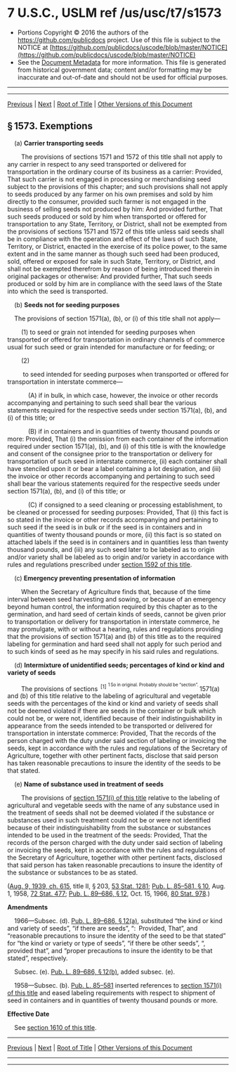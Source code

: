 ---
---

# 7 U.S.C., USLM ref /us/usc/t7/s1573

* Portions Copyright © 2016 the authors of the https://github.com/publicdocs project.
  Use of this file is subject to the NOTICE at [https://github.com/publicdocs/uscode/blob/master/NOTICE](https://github.com/publicdocs/uscode/blob/master/NOTICE)
* See the [Document Metadata](././../../../../..//README.md) for more information.
  This file is generated from historical government data; content and/or formatting may be inaccurate and out-of-date and should not be used for official purposes.

----------
----------

[Previous](./../../../../..//us/usc/t7/ch37/schII/m__us_usc_t7_s1572.md) | [Next](./../../../../..//us/usc/t7/ch37/schII/m__us_usc_t7_s1574.md) | [Root of Title](./../../../../../) | [Other Versions of this Document](https://publicdocs.github.io/go/links?ns=uslm&ref=%2Fus%2Fusc%2Ft7%2Fs1573)

## § 1573. Exemptions

    (a) __Carrier transporting seeds__ 

        The provisions of sections 1571 and 1572 of this title shall not apply to any carrier in respect to any seed transported or delivered for transportation in the ordinary course of its business as a carrier: Provided, That such carrier is not engaged in processing or merchandising seed subject to the provisions of this chapter; and such provisions shall not apply to seeds produced by any farmer on his own premises and sold by him directly to the consumer, provided such farmer is not engaged in the business of selling seeds not produced by him: And provided further, That such seeds produced or sold by him when transported or offered for transportation to any State, Territory, or District, shall not be exempted from the provisions of sections 1571 and 1572 of this title unless said seeds shall be in compliance with the operation and effect of the laws of such State, Territory, or District, enacted in the exercise of its police power, to the same extent and in the same manner as though such seed had been produced, sold, offered or exposed for sale in such State, Territory, or District, and shall not be exempted therefrom by reason of being introduced therein in original packages or otherwise: And provided further, That such seeds produced or sold by him are in compliance with the seed laws of the State into which the seed is transported.

    (b) __Seeds not for seeding purposes__ 

    The provisions of section 1571(a), (b), or (i) of this title shall not apply—

        (1) to seed or grain not intended for seeding purposes when transported or offered for transportation in ordinary channels of commerce usual for such seed or grain intended for manufacture or for feeding; or

        (2)

         to seed intended for seeding purposes when transported or offered for transportation in interstate commerce—

            (A) if in bulk, in which case, however, the invoice or other records accompanying and pertaining to such seed shall bear the various statements required for the respective seeds under section 1571(a), (b), and (i) of this title; or

            (B) if in containers and in quantities of twenty thousand pounds or more: Provided, That (i) the omission from each container of the information required under section 1571(a), (b), and (i) of this title is with the knowledge and consent of the consignee prior to the transportation or delivery for transportation of such seed in interstate commerce, (ii) each container shall have stenciled upon it or bear a label containing a lot designation, and (iii) the invoice or other records accompanying and pertaining to such seed shall bear the various statements required for the respective seeds under section 1571(a), (b), and (i) of this title; or

            (C) if consigned to a seed cleaning or processing establishment, to be cleaned or processed for seeding purposes: Provided, That (i) this fact is so stated in the invoice or other records accompanying and pertaining to such seed if the seed is in bulk or if the seed is in containers and in quantities of twenty thousand pounds or more, (ii) this fact is so stated on attached labels if the seed is in containers and in quantities less than twenty thousand pounds, and (iii) any such seed later to be labeled as to origin and/or variety shall be labeled as to origin and/or variety in accordance with rules and regulations prescribed under [section 1592 of this title][/us/usc/t7/s1592].

    (c) __Emergency preventing presentation of information__ 

        When the Secretary of Agriculture finds that, because of the time interval between seed harvesting and sowing, or because of an emergency beyond human control, the information required by this chapter as to the germination, and hard seed of certain kinds of seeds, cannot be given prior to transportation or delivery for transportation in interstate commerce, he may promulgate, with or without a hearing, rules and regulations providing that the provisions of section 1571(a) and (b) of this title as to the required labeling for germination and hard seed shall not apply for such period and to such kinds of seed as he may specify in his said rules and regulations.

    (d) __Intermixture of unidentified seeds; percentages of kind or kind and variety of seeds__ 

        The provisions of sections  <sup>\[1\]</sup>  <sup><sup> 1 So in original. Probably should be “section”. </sup></sup>  1571(a) and (b) of this title relative to the labeling of agricultural and vegetable seeds with the percentages of the kind or kind and variety of seeds shall not be deemed violated if there are seeds in the container or bulk which could not be, or were not, identified because of their indistinguishability in appearance from the seeds intended to be transported or delivered for transportation in interstate commerce: Provided, That the rec­ords of the person charged with the duty under said section of labeling or invoicing the seeds, kept in accordance with the rules and regulations of the Secretary of Agriculture, together with other pertinent facts, disclose that said person has taken reasonable precautions to insure the identity of the seeds to be that stated.

    (e) __Name of substance used in treatment of seeds__ 

        The provisions of [section 1571(i) of this title][/us/usc/t7/s1571/i] relative to the labeling of agricultural and vegetable seeds with the name of any substance used in the treatment of seeds shall not be deemed violated if the substance or substances used in such treatment could not be or were not identified because of their indistinguishability from the substance or substances intended to be used in the treatment of the seeds: Provided, That the records of the person charged with the duty under said section of labeling or invoicing the seeds, kept in accordance with the rules and regulations of the Secretary of Agriculture, together with other pertinent facts, disclosed that said person has taken reasonable precautions to insure the identity of the substance or substances to be as stated.

([Aug. 9, 1939, ch. 615][/us/act/1939-08-09/ch615], title II, § 203, [53 Stat. 1281][/us/stat/53/1281]; [Pub. L. 85–581, § 10][/us/pl/85/581/s10], Aug. 1, 1958, [72 Stat. 477][/us/stat/72/477]; [Pub. L. 89–686, § 12][/us/pl/89/686/s12], Oct. 15, 1966, [80 Stat. 978][/us/stat/80/978].)

 __Amendments__ 

    1966—Subsec. (d). [Pub. L. 89–686, § 12(a)][/us/pl/89/686/s12/a], substituted “the kind or kind and variety of seeds”, “if there are seeds”, “: Provided, That”, and “reasonable precautions to insure the identity of the seed to be that stated” for “the kind or variety or type of seeds”, “if there be other seeds”, “, provided that”, and “proper precautions to insure the identity to be that stated”, respectively.

    Subsec. (e). [Pub. L. 89–686, § 12(b)][/us/pl/89/686/s12/b], added subsec. (e).

    1958—Subsec. (b). [Pub. L. 85–581][/us/pl/85/581] inserted references to [section 1571(i) of this title][/us/usc/t7/s1571/i] and eased labeling requirements with respect to shipment of seed in containers and in quantities of twenty thousand pounds or more.

 __Effective Date__ 

    See [section 1610 of this title][/us/usc/t7/s1610].

----------

[Previous](./../../../../..//us/usc/t7/ch37/schII/m__us_usc_t7_s1572.md) | [Next](./../../../../..//us/usc/t7/ch37/schII/m__us_usc_t7_s1574.md) | [Root of Title](./../../../../../) | [Other Versions of this Document](https://publicdocs.github.io/go/links?ns=uslm&ref=%2Fus%2Fusc%2Ft7%2Fs1573)

----------
----------

[/us/usc/t7/s1592]: https://publicdocs.github.io/go/links?ns=uslm&ref=%2Fus%2Fusc%2Ft7%2Fs1592
[/us/usc/t7/s1571/i]: https://publicdocs.github.io/go/links?ns=uslm&ref=%2Fus%2Fusc%2Ft7%2Fs1571%2Fi
[/us/act/1939-08-09/ch615]: https://publicdocs.github.io/go/links?ns=uslm&ref=%2Fus%2Fact%2F1939-08-09%2Fch615
[/us/stat/53/1281]: https://publicdocs.github.io/go/links?ns=uslm&ref=%2Fus%2Fstat%2F53%2F1281
[/us/pl/85/581/s10]: https://publicdocs.github.io/go/links?ns=uslm&ref=%2Fus%2Fpl%2F85%2F581%2Fs10
[/us/stat/72/477]: https://publicdocs.github.io/go/links?ns=uslm&ref=%2Fus%2Fstat%2F72%2F477
[/us/pl/89/686/s12]: https://publicdocs.github.io/go/links?ns=uslm&ref=%2Fus%2Fpl%2F89%2F686%2Fs12
[/us/stat/80/978]: https://publicdocs.github.io/go/links?ns=uslm&ref=%2Fus%2Fstat%2F80%2F978
[/us/pl/89/686/s12/a]: https://publicdocs.github.io/go/links?ns=uslm&ref=%2Fus%2Fpl%2F89%2F686%2Fs12%2Fa
[/us/pl/89/686/s12/b]: https://publicdocs.github.io/go/links?ns=uslm&ref=%2Fus%2Fpl%2F89%2F686%2Fs12%2Fb
[/us/pl/85/581]: https://publicdocs.github.io/go/links?ns=uslm&ref=%2Fus%2Fpl%2F85%2F581
[/us/usc/t7/s1571/i]: https://publicdocs.github.io/go/links?ns=uslm&ref=%2Fus%2Fusc%2Ft7%2Fs1571%2Fi
[/us/usc/t7/s1610]: https://publicdocs.github.io/go/links?ns=uslm&ref=%2Fus%2Fusc%2Ft7%2Fs1610


